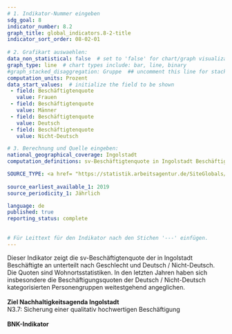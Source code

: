 ```yaml
---
# 1. Indikator-Nummer eingeben 
sdg_goal: 8 
indicator_number: 8.2
graph_title: global_indicators.8-2-title
indicator_sort_order: 08-02-01
 
# 2. Grafikart auswaehlen: 
data_non_statistical: false  # set to 'false' for chart/graph visualization 
graph_type: line  # chart types include: bar, line, binary 
#graph_stacked_disaggregation: Gruppe  ## uncomment this line for stacked bars. eplace 'Geschlecht' with the field of aggregation. 
computation_units: Prozent 
data_start_values:  # initialize the field to be shown  
 - field: Beschäftigtenquote 
   value: Frauen 
 - field: Beschäftigtenquote 
   value: Männer
 - field: Beschäftigtenquote 
   value: Deutsch 
 - field: Beschäftigtenquote 
   value: Nicht-Deutsch

# 3. Berechnung und Quelle eingeben: 
national_geographical_coverage: Ingolstadt 
computation_definitions: sv-Beschäftigtenquote in Ingolstadt Beschäftigte unterteilt nach Geschlecht und Deutsch / Nicht-Deutsch

SOURCE_TYPE: <a href= "https://statistik.arbeitsagentur.de/SiteGlobals/Forms/Suche/Einzelheftsuche_Formular.html?topic_f=beschaeftigung-sozbe-bq-heft">Bundesagentur für Arbeit</a>  # data source  
 
source_earliest_available_1: 2019
source_periodicity_1: Jährlich

language: de   
published: true 
reporting_status: complete
 
 
# Für Leittext für den Indikator nach den Stichen '---' einfügen. 
---
```

Dieser Indikator zeigt die sv-Beschäftigtenquote der in Ingolstadt Beschäftigte an unterteilt nach Geschlecht und Deutsch / Nicht-Deutsch. Die Quoten sind Wohnortsstatistiken. In den letzten Jahren haben sich insbesondere die Beschäftigungsquoten der Deutsch / Nicht-Deutsch kategorisierten Personengruppen weitestgehend angeglichen.<br>
<br>
<b>Ziel Nachhaltigkeitsagenda Ingolstadt</b><br>
N3.7: Sicherung einer qualitativ hochwertigen Beschäftigung<br>
<br>
<b>BNK-Indikator</b>
